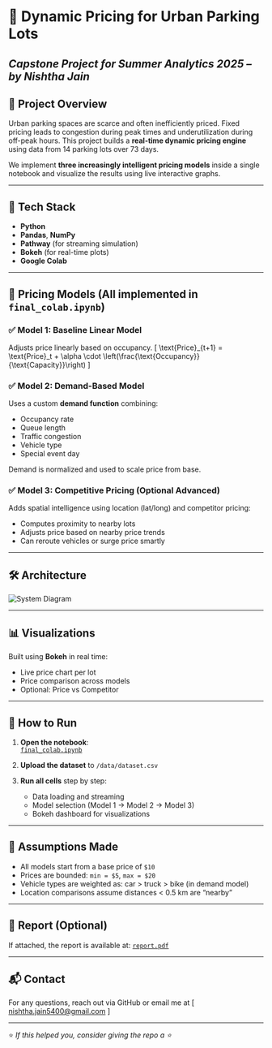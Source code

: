 # 🚗 Dynamic Pricing for Urban Parking Lots
*Capstone Project for Summer Analytics 2025 – by Nishtha Jain*
---

## 📌 Project Overview

Urban parking spaces are scarce and often inefficiently priced. Fixed pricing leads to congestion during peak times and underutilization during off-peak hours. This project builds a **real-time dynamic pricing engine** using data from 14 parking lots over 73 days.

We implement **three increasingly intelligent pricing models** inside a single notebook and visualize the results using live interactive graphs.

---

## 🔧 Tech Stack

- **Python**
- **Pandas**, **NumPy**
- **Pathway** (for streaming simulation)
- **Bokeh** (for real-time plots)
- **Google Colab**

---

## 🧠 Pricing Models (All implemented in `final_colab.ipynb`)

### ✅ Model 1: Baseline Linear Model
Adjusts price linearly based on occupancy.
\[
\text{Price}_{t+1} = \text{Price}_t + \alpha \cdot \left(\frac{\text{Occupancy}}{\text{Capacity}}\right)
\]

### ✅ Model 2: Demand-Based Model
Uses a custom **demand function** combining:
- Occupancy rate
- Queue length
- Traffic congestion
- Vehicle type
- Special event day

Demand is normalized and used to scale price from base.

### ✅ Model 3: Competitive Pricing (Optional Advanced)
Adds spatial intelligence using location (lat/long) and competitor pricing:
- Computes proximity to nearby lots
- Adjusts price based on nearby price trends
- Can reroute vehicles or surge price smartly

---

## 🛠️ Architecture

![System Diagram](images/architecture.png)

---

## 📊 Visualizations

Built using **Bokeh** in real time:
- Live price chart per lot
- Price comparison across models
- Optional: Price vs Competitor

---

## 🚀 How to Run

1. **Open the notebook**:  
   [`final_colab.ipynb`](notebook/final_colab.ipynb)

2. **Upload the dataset** to `/data/dataset.csv`

3. **Run all cells** step by step:
   - Data loading and streaming
   - Model selection (Model 1 → Model 2 → Model 3)
   - Bokeh dashboard for visualizations

---

## 📝 Assumptions Made
- All models start from a base price of `$10`
- Prices are bounded: `min = $5`, `max = $20`
- Vehicle types are weighted as: car > truck > bike (in demand model)
- Location comparisons assume distances < 0.5 km are “nearby”

---

## 📄 Report (Optional)
If attached, the report is available at: [`report.pdf`](report.pdf)

---

## 📬 Contact
For any questions, reach out via GitHub or email me at [ nishtha.jain5400@gmail.com ]

---

⭐ *If this helped you, consider giving the repo a ⭐*
